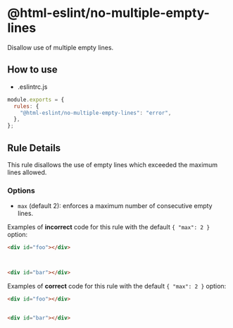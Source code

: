 # @html-eslint/no-multiple-empty-lines

Disallow use of multiple empty lines.

## How to use

- .eslintrc.js

```js
module.exports = {
  rules: {
    "@html-eslint/no-multiple-empty-lines": "error",
  },
};
```

## Rule Details

This rule disallows the use of empty lines which exceeded the maximum lines allowed.

### Options

- `max` (default 2): enforces a maximum number of consecutive empty lines.

Examples of **incorrect** code for this rule with the default `{ "max": 2 }` option:

<!-- prettier-ignore-start -->

```html
<div id="foo"></div>



<div id="bar"></div>
```

<!-- prettier-ignore-end -->

Examples of **correct** code for this rule with the default `{ "max": 2 }` option:

<!-- prettier-ignore-start -->

```html
<div id="foo"></div>


<div id="bar"></div>
```

<!-- prettier-ignore-end -->

